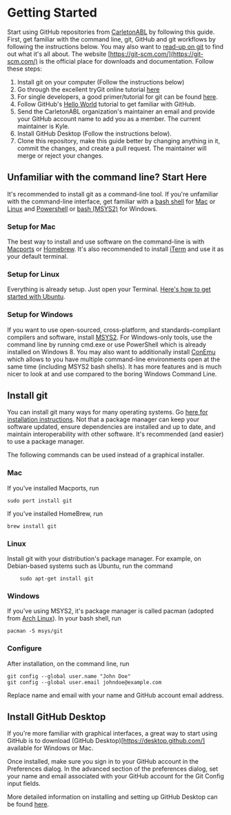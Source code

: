 # Getting Started
Start using GitHub repositories from [CarletonABL](https://github.com/CarletonABL) by following this guide. First, get familiar with the command line, git, GitHub and git workflows by following the instructions below. You may also want to [read-up on git](https://www.google.ca/search?q=what+is+git) to find out what it's all about. The website [https://git-scm.com/](https://git-scm.com/) is the official place for downloads and documentation. Follow these steps:

 1. Install git on your computer (Follow the instructions below)
 1. Go through the excellent tryGit online tutorial [here](https://try.github.io)
 1. For single developers, a good primer/tutorial for git can be found [here](https://www.liquidlight.co.uk/blog/article/git-for-beginners-an-overview-and-basic-workflow/).
 2. Follow GitHub's [Hello World](https://guides.github.com/activities/hello-world/) tutorial to get familiar with GitHub.
 2. Send the CarletonABL organization's maintainer an email and provide your GitHub account name to add you as a member. The current maintainer is Kyle.
 3. Install GitHub Desktop (Follow the instructions below).
 4. Clone this repository, make this guide better by changing anything in it, commit the changes, and create a pull request. The maintainer will merge or reject your changes.

## Unfamiliar with the command line? Start Here

It's recommended to install git as a command-line tool. If you're unfamiliar with the command-line interface, get familiar with a [bash shell](https://www.google.ca/search?q=what+is+a+bash+shell) for [Mac](https://www.google.ca/search?q=introduction+to+the+mac+command+line) or [Linux](https://www.google.ca/search?q=introduction+to+the+linux+command+line) and [Powershell](https://www.google.ca/search?q=introduction+to+the+linux+command+line) or [bash (MSYS2)](https://msys2.github.io/) for Windows.

### Setup for Mac

The best way to install and use software on the command-line is with [Macports](https://www.macports.org/) or [Homebrew](http://brew.sh/). It's also recommended to install [iTerm](https://www.iterm2.com/) and use it as your default terminal.

### Setup for Linux

Everything is already setup. Just open your Terminal. [Here's how to get started with Ubuntu](https://help.ubuntu.com/community/UsingTheTerminal).

### Setup for Windows

If you want to use open-sourced, cross-platform, and standards-compliant compilers and software, install [MSYS2](https://msys2.github.io/). For Windows-only tools, use the command line by running cmd.exe or use PowerShell which is already installed on Windows 8. You may also want to additionally install [ConEmu](https://conemu.github.io/) which allows to you have multiple command-line environments open at the same time (including MSYS2 bash shells). It has more features and is much nicer to look at and use compared to the boring Windows Command Line.

## Install git

You can install git many ways for many operating systems. Go [here for installation instructions](https://git-scm.com/book/en/v1/Getting-Started-Installing-Git). Not that a package manager can keep your software updated, ensure dependencies are installed and up to date, and maintain interoperability with other software. It's recommended (and easier) to use a package manager.

The following commands can be used instead of a graphical installer.

### Mac

If you've installed Macports, run

    sudo port install git

If you've installed HomeBrew, run

    brew install git

### Linux

Install git with your distribution's package manager. For example, on Debian-based systems such as Ubuntu, run the command

        sudo apt-get install git
### Windows

If you've using MSYS2, it's package manager is called pacman (adopted from [Arch Linux](https://wiki.archlinux.org/index.php/pacman)). In your bash shell, run

    pacman -S msys/git

### Configure

After installation, on the command line, run

    git config --global user.name "John Doe"
    git config --global user.email johndoe@example.com

Replace name and email with your name and GitHub account email address.

## Install GitHub Desktop

If you're more familiar with graphical interfaces, a great way to start using GitHub is to download (GitHub Desktop)[https://desktop.github.com/] available for Windows or Mac.

Once installed, make sure you sign in to your GitHub account in the Preferences dialog. In the advanced section of the preferences dialog, set your name and email associated with your GitHub account for the Git Config input fields.

More detailed information on installing and setting up GitHub Desktop can be found [here](https://help.github.com/desktop/guides/getting-started/setting-up-github-desktop/).
